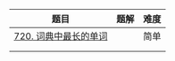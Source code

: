| 题目                                                         | 题解 | 难度 |
| ------------------------------------------------------------ | ---- | ---- |
| [720. 词典中最长的单词](https://leetcode-cn.com/problems/longest-word-in-dictionary/) |      | 简单 |
|                                                              |      |      |
|                                                              |      |      |

